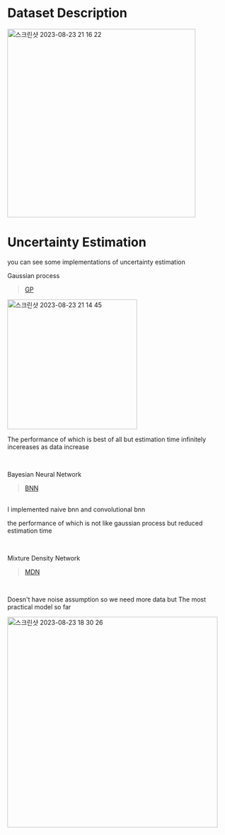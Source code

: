 # Dataset Description

<img width="425" alt="스크린샷 2023-08-23 21 16 22" src="https://github.com/kkugosu/Uncertainty-Estimation/assets/24292848/40bf40a9-f71b-4e3c-9b21-6fd43df11ea6">

# Uncertainty Estimation

you can see some implementations of uncertainty estimation

Gaussian process 
> [GP](https://github.com/kkugosu/Uncertainty-Estimation/blob/master/Docs/gaussian%20process.md)


<img width="293" alt="스크린샷 2023-08-23 21 14 45" src="https://github.com/kkugosu/Uncertainty-Estimation/assets/24292848/47869263-aac6-4573-a59f-5ea06c384987">

<br/>

The performance of which is best of all but estimation time infinitely incereases as data increase

<br/>

Bayesian Neural Network
> [BNN](https://github.com/kkugosu/Uncertainty-Estimation/blob/master/Docs/bayesian%20neural%20network.md)

<br/>
I implemented naive bnn and convolutional bnn

<br/>

the performance of which is not like gaussian process but reduced estimation time

<br/>

Mixture Density Network
> [MDN](https://github.com/kkugosu/Uncertainty-Estimation/blob/master/Docs/mixture%20density%20network.md)

<br/>

Doesn't have noise assumption so we need more data but The most practical model so far

<img width="475" alt="스크린샷 2023-08-23 18 30 26" src="https://github.com/kkugosu/Uncertainty-Estimation/assets/24292848/e821b083-e3b0-48c8-9d28-4023650d8881">
